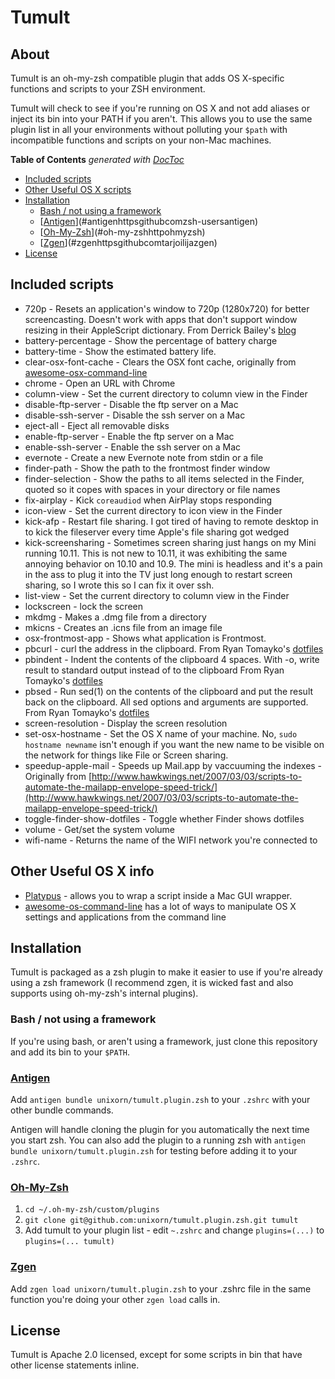 # Tumult

## About

Tumult is an oh-my-zsh compatible plugin that adds OS X-specific functions and scripts to your ZSH environment.

Tumult will check to see if you're running on OS X and not add aliases or inject its bin into your PATH if you aren't. This allows you to use the same plugin list in all your environments without polluting your `$path` with incompatible functions and scripts on your non-Mac machines.

<!-- START doctoc generated TOC please keep comment here to allow auto update -->
<!-- DON'T EDIT THIS SECTION, INSTEAD RE-RUN doctoc TO UPDATE -->
**Table of Contents**  *generated with [DocToc](https://github.com/thlorenz/doctoc)*

- [Included scripts](#included-scripts)
- [Other Useful OS X scripts](#other-useful-os-x-scripts)
- [Installation](#installation)
  - [Bash / not using a framework](#bash--not-using-a-framework)
  - [[Antigen](https://github.com/zsh-users/antigen)](#antigenhttpsgithubcomzsh-usersantigen)
  - [[Oh-My-Zsh](http://ohmyz.sh/)](#oh-my-zshhttpohmyzsh)
  - [[Zgen](https://github.com/tarjoilija/zgen)](#zgenhttpsgithubcomtarjoilijazgen)
- [License](#license)

<!-- END doctoc generated TOC please keep comment here to allow auto update -->

## Included scripts

* 720p - Resets an application's window to 720p (1280x720) for better screencasting. Doesn't work with apps that don't support window resizing in their AppleScript dictionary. From Derrick Bailey's [blog](http://lostechies.com/derickbailey/2012/09/08/screencasting-tip-resize-your-app-to-720p-1280x720-in-osx/)
* battery-percentage - Show the percentage of battery charge
* battery-time - Show the estimated battery life.
* clear-osx-font-cache - Clears the OSX font cache, originally from [awesome-osx-command-line](https://github.com/herrbischoff/awesome-osx-command-line/blob/master/functions.md#app-icons)
* chrome - Open an URL with Chrome
* column-view - Set the current directory to column view in the Finder
* disable-ftp-server - Disable the ftp server on a Mac
* disable-ssh-server - Disable the ssh server on a Mac
* eject-all - Eject all removable disks
* enable-ftp-server - Enable the ftp server on a Mac
* enable-ssh-server - Enable the ssh server on a Mac
* evernote - Create a new Evernote note from stdin or a file
* finder-path - Show the path to the frontmost finder window
* finder-selection - Show the paths to all items selected in the Finder, quoted so it copes with spaces in your directory or file names
* fix-airplay - Kick `coreaudiod` when AirPlay stops responding
* icon-view - Set the current directory to icon view in the Finder
* kick-afp - Restart file sharing. I got tired of having to remote desktop in to kick the fileserver every time Apple's file sharing got wedged
* kick-screensharing - Sometimes screen sharing just hangs on my Mini running 10.11. This is not new to 10.11, it was exhibiting the same annoying behavior on 10.10 and 10.9. The mini is headless and it's a pain in the ass to plug it into the TV just long enough to restart screen sharing, so I wrote this so I can fix it over ssh.
* list-view - Set the current directory to column view in the Finder
* lockscreen - lock the screen
* mkdmg - Makes a .dmg file from a directory
* mkicns - Creates an .icns file from an image file
* osx-frontmost-app - Shows what application is Frontmost.
* pbcurl - curl the address in the clipboard. From Ryan Tomayko's [dotfiles](https://github.com/rtomayko/dotfiles)
* pbindent - Indent the contents of the clipboard 4 spaces. With -o, write result to standard output instead of to the clipboard From Ryan Tomayko's [dotfiles](https://github.com/rtomayko/dotfiles)
* pbsed - Run sed(1) on the contents of the clipboard and put the result back on the clipboard. All sed options and arguments are supported. From Ryan Tomayko's [dotfiles](https://github.com/rtomayko/dotfiles)
* screen-resolution - Display the screen resolution
* set-osx-hostname - Set the OS X name of your machine. No, `sudo hostname newname` isn't enough if you want the new name to be visible on the network for things like File or Screen sharing.
* speedup-apple-mail - Speeds up Mail.app by vaccuuming the indexes - Originally from [http://www.hawkwings.net/2007/03/03/scripts-to-automate-the-mailapp-envelope-speed-trick/](http://www.hawkwings.net/2007/03/03/scripts-to-automate-the-mailapp-envelope-speed-trick/)
* toggle-finder-show-dotfiles - Toggle whether Finder shows dotfiles
* volume - Get/set the system volume
* wifi-name - Returns the name of the WIFI network you're connected to

## Other Useful OS X info

* [Platypus](https://github.com/sveinbjornt/Platypus) - allows you to wrap a script inside a Mac GUI wrapper.
* [awesome-os-command-line](https://github.com/herrbischoff/awesome-osx-command-line) has a lot of ways to manipulate OS X settings and applications from the command line

## Installation

Tumult is packaged as a zsh plugin to make it easier to use if you're already using a zsh framework (I recommend zgen, it is wicked fast and also supports using oh-my-zsh's internal plugins).

### Bash / not using a framework

If you're using bash, or aren't using a framework, just clone this repository and add its bin to your `$PATH`.

### [Antigen](https://github.com/zsh-users/antigen)

Add `antigen bundle unixorn/tumult.plugin.zsh` to your `.zshrc` with your other bundle commands.

Antigen will handle cloning the plugin for you automatically the next time you start zsh. You can also add the plugin to a running zsh with `antigen bundle unixorn/tumult.plugin.zsh` for testing before adding it to your `.zshrc`.

### [Oh-My-Zsh](http://ohmyz.sh/)

1. `cd ~/.oh-my-zsh/custom/plugins`
2. `git clone git@github.com:unixorn/tumult.plugin.zsh.git tumult`
3. Add tumult to your plugin list - edit `~.zshrc` and change `plugins=(...)` to `plugins=(... tumult)`

### [Zgen](https://github.com/tarjoilija/zgen)

Add `zgen load unixorn/tumult.plugin.zsh` to your .zshrc file in the same function you're doing your other `zgen load` calls in.

## License

Tumult is Apache 2.0 licensed, except for some scripts in bin that have other license statements inline.
